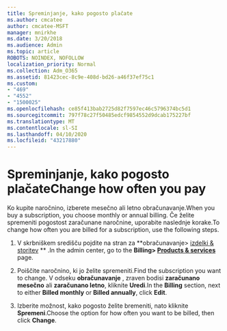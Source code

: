```yaml
---
title: Spreminjanje, kako pogosto plačate
ms.author: cmcatee
author: cmcatee-MSFT
manager: mnirkhe
ms.date: 3/20/2018
ms.audience: Admin
ms.topic: article
ROBOTS: NOINDEX, NOFOLLOW
localization_priority: Normal
ms.collection: Adm_O365
ms.assetid: 81423cec-8c9e-408d-bd26-a46f37ef75c1
ms.custom:
- "469"
- "4552"
- "1500025"
ms.openlocfilehash: ce85f413bab2725d82f7597ec46c5796374bc5d1
ms.sourcegitcommit: 797f78c27f50485edcf9854552d9dcab175227bf
ms.translationtype: MT
ms.contentlocale: sl-SI
ms.lasthandoff: 04/10/2020
ms.locfileid: "43217880"
---
```

# <a name="change-how-often-you-pay"></a><span data-ttu-id="b3b05-102">Spreminjanje, kako pogosto plačate</span><span class="sxs-lookup"><span data-stu-id="b3b05-102">Change how often you pay</span></span>

<span data-ttu-id="b3b05-103">Ko kupite naročnino, izberete mesečno ali letno obračunavanje.</span><span class="sxs-lookup"><span data-stu-id="b3b05-103">When you buy a subscription, you choose monthly or annual billing.</span></span> <span data-ttu-id="b3b05-104">Če želite spremeniti pogostost zaračunane naročnine, uporabite naslednje korake.</span><span class="sxs-lookup"><span data-stu-id="b3b05-104">To change how often you are billed for a subscription, use the following steps.</span></span>

1. <span data-ttu-id="b3b05-105">V skrbniškem središču pojdite na stran za \*\*obračunavanje> [izdelki & storitev](https://go.microsoft.com/fwlink/p/?linkid=842054) \*\* .</span><span class="sxs-lookup"><span data-stu-id="b3b05-105">In the admin center, go to the **Billing> [Products & services](https://go.microsoft.com/fwlink/p/?linkid=842054)** page.</span></span>

2. <span data-ttu-id="b3b05-106">Poiščite naročnino, ki jo želite spremeniti.</span><span class="sxs-lookup"><span data-stu-id="b3b05-106">Find the subscription you want to change.</span></span> <span data-ttu-id="b3b05-107">V odseku **obračunavanje** , zraven bodisi **zaračunano mesečno** ali **zaračunano letno**, kliknite **Uredi**.</span><span class="sxs-lookup"><span data-stu-id="b3b05-107">In the **Billing** section, next to either **Billed monthly** or **Billed annually**, click **Edit**.</span></span>

3. <span data-ttu-id="b3b05-108">Izberite možnost, kako pogosto želite bremeniti, nato kliknite **Spremeni**.</span><span class="sxs-lookup"><span data-stu-id="b3b05-108">Choose the option for how often you want to be billed, then click **Change**.</span></span>
